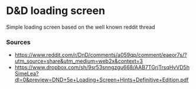 # D&D loading screen

Simple loading screen based on the well known reddit thread

### Sources

- https://www.reddit.com/r/DnD/comments/a059qp/comment/eaeor7s/?utm_source=share&utm_medium=web2x&context=3
- https://www.dropbox.com/sh/9sr53snngzgu668/AAB7TGrjTrsqHvVD5hSimeLea?dl=0&preview=DND+5e+Loading+Screen+Hints+Definitive+Edition.pdf
